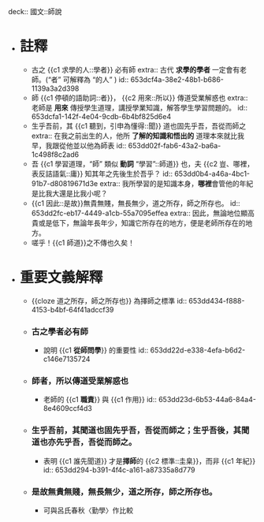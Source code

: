 deck:: 國文::師說

- # 註釋
	- 古之 {{c1 求學的人::學者}} 必有師
	  extra:: 古代 **求學的學者** 一定會有老師。(“者” 可解釋為 “的人” )
	  id:: 653dcf4a-38e2-48b1-b686-1139a3a2d398
	- 師 {{c1 停頓的語助詞::者}}， {{c2 用來::所以}} 傳道受業解惑也
	  extra:: 老師是 **用來** 傳授學生道理，講授學業知識，解答學生學習問題的。
	  id:: 653dcfa1-142f-4e04-9cdb-6b4bf825d6e4
	- 生乎吾前，其 {{c1 聽到，引申為懂得::聞}} 道也固先乎吾，吾從而師之
	  extra:: 在我之前出生的人，他所 **了解的知識和悟出的** 道理本來就比我早，我跟從他並以他為師表
	  id:: 653dd02f-fab6-43a2-ba6a-1c498f8c2ad6
	- 吾 {{c1 學習道理，“師” 類似 **動詞** “學習”::師道}} 也，夫 {{c2 豈、哪裡，表反詰語氣::庸}} 知其年之先後生於吾乎？
	  id:: 653dd0b4-a46a-4bc1-91b7-d80819671d3e
	  extra:: 我所學習的是知識本身，**哪裡**會管他的年紀是比我大還是比我小呢？
	- {{c1 因此::是故}}無貴無賤，無長無少，道之所存，師之所存也。
	  id:: 653dd2fc-eb17-4449-a1cb-55a7095effea
	  extra:: 因此，無論地位顯高貴或是低下，無論年長年少，知識它所存在的地方，便是老師所存在的地方。
	- 嗟乎！{{c1 師道}}之不傳也久矣！
- # 重要文義解釋
	- {{cloze 道之所存，師之所存也}} 為擇師之標準
	  id:: 653dd434-f888-4153-b4bf-64f41adccf39
	- ### 古之學者必有師
		- 說明 {{c1 **從師問學**}} 的重要性
		  id:: 653dd22d-e338-4efa-b6d2-c146e7135724
	- ### 師者，所以傳道受業解惑也
		- 老師的 {{c1 **職責**}} 與 {{c1 作用}}
		  id:: 653dd23d-6b53-44a6-84a4-8e4609ccf4d3
	- ### 生乎吾前，其聞道也固先乎吾，吾從而師之；生乎吾後，其聞道也亦先乎吾，吾從而師之。
		- 表明 {{c1 誰先聞道}} 才是**擇師**的 {{c2 標準::圭臬}}，而非 {{c1 年紀}}
		  id:: 653dd294-b391-4f4c-a161-a87335a8d779
	- ### 是故無貴無賤，無長無少，道之所存，師之所存也。
		- 可與呂氏春秋〈勤學〉作比較